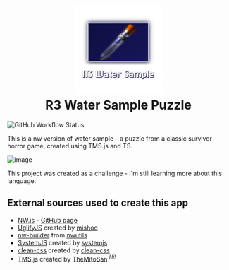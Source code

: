 <h1 align="center">
    <img src="https://github.com/themitosan/r3-water-sample-puzzle/blob/main/App/img/icon.png?raw=true" alt="R3_auto_map_gen_icon" title="R3 Water Sample Puzzle" width="200"/>
    <br>R3 Water Sample Puzzle
</h1>

![GitHub Workflow Status](https://img.shields.io/github/actions/workflow/status/themitosan/r3-water-sample-puzzle/main.yaml?style=plastic)

This is a nw version of water sample - a puzzle from a classic survivor horror game, created using TMS.js and TS.

![image](https://github.com/themitosan/r3-water-sample-puzzle/assets/32562725/3fe5761c-848b-42b7-952b-87e0c3a5988a)

This project was created as a challenge - I'm still learning more about this language.

## External sources used to create this app
- [NW.js](https://nwjs.io/) - [GitHub page](https://github.com/nwjs/nw.js)
- [UglifyJS](https://github.com/mishoo/UglifyJS) created by [mishoo](https://github.com/mishoo)
- [nw-builder](https://github.com/nwutils/nw-builder) from [nwutils](https://github.com/nwutils)
- [SystemJS](https://github.com/systemjs/systemjs) created by [systemjs](https://github.com/systemjs)
- [clean-css](https://github.com/clean-css/clean-css) created by [clean-css](https://github.com/clean-css)
- [TMS.js](https://github.com/themitosan/TMS.js) created by [TheMitoSan](https://github.com/themitosan) <sup><i>Hi!</i></sup>